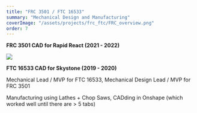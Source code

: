 ```yaml
---
title: "FRC 3501 / FTC 16533"
summary: "Mechanical Design and Manufacturing"
coverImage: "/assets/projects/frc_ftc/FRC_overview.png"
order: 7
---
```


**FRC 3501 CAD for Rapid React (2021 - 2022)**

<img src="/assets/projects/frc_ftc/FTC_overview.png">

**FTC 16533 CAD for Skystone (2019 - 2020)**


Mechanical Lead / MVP for FTC 16533, Mechanical Design Lead / MVP for FRC 3501

Manufacturing using Lathes + Chop Saws, CADding in Onshape (which worked well until there are > 5 tabs)